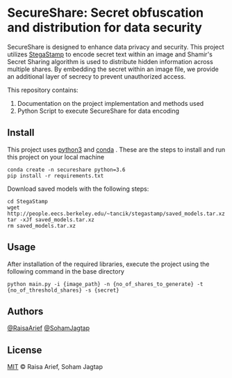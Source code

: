 # SecureShare: Secret obfuscation and distribution for data security

SecureShare is designed to enhance data privacy and security. This project utilizes [StegaStamp](https://github.com/tancik/StegaStamp) to encode secret text within an image and Shamir's Secret Sharing algorithm  is used to distribute hidden information across multiple shares. By embedding the secret within an image file, we provide an additional layer of secrecy to prevent unauthorized access. 

This repository contains:

1. Documentation on the project implementation and methods used
2. Python Script to execute SecureShare for data encoding

## Install

This project uses [python3](https://www.python.org/) and [conda](https://docs.conda.io/en/latest/) . These are the steps to install and run this project on your local machine

```
conda create -n secureshare python=3.6
pip install -r requirements.txt
```

Download saved models with the following steps:
```
cd StegaStamp
wget http://people.eecs.berkeley.edu/~tancik/stegastamp/saved_models.tar.xz
tar -xJf saved_models.tar.xz
rm saved_models.tar.xz
```
## Usage
After installation of the required libraries, execute the project using the following command in the base directory
```
python main.py -i {image_path} -n {no_of_shares_to_generate} -t {no_of_threshold_shares} -s {secret}
```

## Authors

[@RaisaArief](https://github.com/Raisa31)
[@SohamJagtap](https://github.com/SohamJagtap)

## License
[MIT](LICENSE) © Raisa Arief, Soham Jagtap